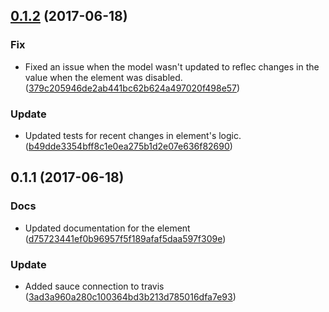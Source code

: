 <a name="0.1.2"></a>
## [0.1.2](https://github.com/advanced-rest-client/form-data-editor/compare/0.1.1...v0.1.2) (2017-06-18)


### Fix

* Fixed an issue when the model wasn't updated to reflec changes in the value when the element was disabled. ([379c205946de2ab441bc62b624a497020f498e57](https://github.com/advanced-rest-client/form-data-editor/commit/379c205946de2ab441bc62b624a497020f498e57))

### Update

* Updated tests for recent changes in element's logic. ([b49dde3354bff8c1e0ea275b1d2e07e636f82690](https://github.com/advanced-rest-client/form-data-editor/commit/b49dde3354bff8c1e0ea275b1d2e07e636f82690))



<a name="0.1.1"></a>
## 0.1.1 (2017-06-18)


### Docs

* Updated documentation for the element ([d75723441ef0b96957f5f189afaf5daa597f309e](https://github.com/advanced-rest-client/form-data-editor/commit/d75723441ef0b96957f5f189afaf5daa597f309e))

### Update

* Added sauce connection to travis ([3ad3a960a280c100364bd3b213d785016dfa7e93](https://github.com/advanced-rest-client/form-data-editor/commit/3ad3a960a280c100364bd3b213d785016dfa7e93))



